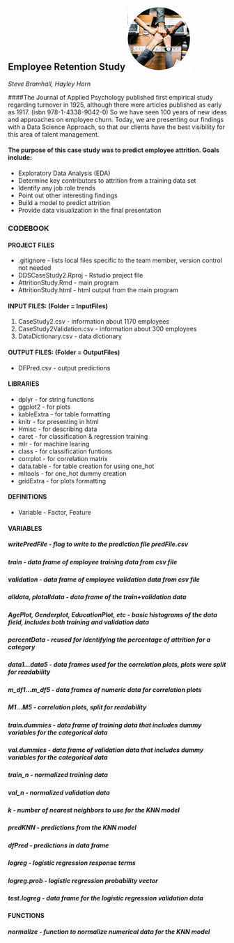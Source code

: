 ## Employee Retention Study  ![picture](./InputFiles/Teamwork.jpg)

*Steve Bramhall, Hayley Horn*


####The Journal of Applied Psychology published first empirical study regarding turnover in 1925, although there were articles published as early as 1917. (isbn 978-1-4338-9042-0) So we have seen 100 years of new ideas and approaches on employee churn. Today, we are presenting our findings with a Data Science Approach, so that our clients have the best visibility for this area of talent management.



#### The purpose of this case study was to predict employee attrition. Goals include:
- Exploratory Data Analysis (EDA)
- Determine key contributors to attrition from a training data set
- Identify any job role trends
- Point out other interesting findings
- Build a model to predict attrition
- Provide data visualization in the final presentation


### CODEBOOK

#### PROJECT FILES
* .gitignore - lists local files specific to the team member, version control not needed
* DDSCaseStudy2.Rproj - Rstudio project file
* AttritionStudy.Rmd - main program
* AttritionStudy.html - html output from the main program

#### INPUT FILES: (Folder = InputFiles)
1. CaseStudy2.csv - information about 1170 employees
2. CaseStudy2Validation.csv - information about 300 employees
3. DataDictionary.csv - data dictionary

#### OUTPUT FILES: (Folder = OutputFiles)
* DFPred.csv - output predictions

#### LIBRARIES
* dplyr      - for string functions
* ggplot2    - for plots
* kableExtra - for table formatting
* knitr      - for presenting in html
* Hmisc      - for describing data
* caret      - for classification & regression training
* mlr        - for machine learing
* class      - for classification funtions
* corrplot   - for correlation matrix
* data.table - for table creation for using one_hot
* mltools    - for one_hot dummy creation
* gridExtra  - for plots formatting  

#### DEFINITIONS
* Variable - Factor, Feature

#### VARIABLES
##### writePredFile - *flag to write to the prediction file predFile.csv*
##### train - *data frame of employee training data from csv file*
##### validation - *data frame of employee validation data from csv file*
##### alldata, plotalldata - *data frame of the train+validation data*
##### AgePlot, Genderplot, EducationPlot, etc - *basic histograms of the data field, includes both training and validation data*
##### percentData - *reused for identifying the percentage of attrition for a category*
##### data1...data5 - *data frames used for the correlation plots, plots were split for readability*
##### m_df1...m_df5 - *data frames of numeric data for correlation plots*
##### M1...M5 - *correlation plots, split for readability*
##### train.dummies - *data frame of training data that includes dummy variables for the categorical data*
##### val.dummies - *data frame of validation data that includes dummy variables for the categorical data*
##### train_n - *normalized training data*
##### val_n - *normalized validation data*
##### k - *number of nearest neighbors to use for the KNN model*
##### predKNN - *predictions from the KNN model*
##### dfPred - *predictions in data frame*
##### logreg - *logistic regression response terms*
##### logreg.prob - *logistic regression probability vector*
##### test.logreg - *data frame for the logistic regression validation data*

#### FUNCTIONS
##### normalize - function to normalize numerical data for the KNN model

